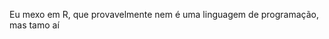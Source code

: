 Eu mexo em R, que provavelmente nem é uma linguagem de programação, mas tamo aí

<!---
joaopge/joaopge is a ✨ special ✨ repository because its `README.md` (this file) appears on your GitHub profile.
You can click the Preview link to take a look at your changes.
--->
